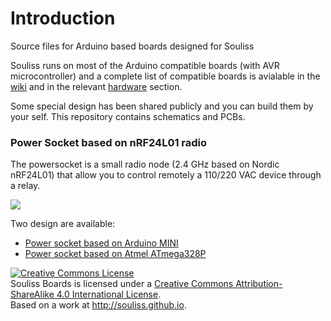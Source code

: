 # Introduction
Source files for Arduino based boards designed for Souliss

Souliss runs on most of the Arduino compatible boards (with AVR microcontroller) and a complete list of compatible boards is avialable in the [wiki](https://github.com/souliss/souliss/wiki) and in the relevant [hardware](https://github.com/souliss/souliss/wiki/Supported%20Hardware%20Platform) section.

Some special design has been shared publicly and you can build them by your self. This repository contains schematics and PCBs.

### Power Socket based on nRF24L01 radio

The powersocket is a small radio node (2.4 GHz based on Nordic nRF24L01) that allow you to control remotely a 110/220 VAC device through a relay.

![](https://github.com/souliss/boards/blob/master/Power_Socket_nrf24_mini/Power_Socket_nrf24_mini_pcb_copperside.png)

Two design are available:
  
* [Power socket based on Arduino MINI](https://github.com/souliss/boards/tree/master/Power_Socket_nrf24_mini)
* [Power socket based on Atmel ATmega328P](https://github.com/souliss/boards/tree/master/Power_Socket_nrf24_dil)

<a rel="license" href="http://creativecommons.org/licenses/by-sa/4.0/"><img alt="Creative Commons License" style="border-width:0" src="https://i.creativecommons.org/l/by-sa/4.0/88x31.png" /></a><br /><span xmlns:dct="http://purl.org/dc/terms/" property="dct:title">Souliss Boards</span> is licensed under a <a rel="license" href="http://creativecommons.org/licenses/by-sa/4.0/">Creative Commons Attribution-ShareAlike 4.0 International License</a>.<br />Based on a work at <a xmlns:dct="http://purl.org/dc/terms/" href="http://souliss.github.io" rel="dct:source">http://souliss.github.io</a>.
